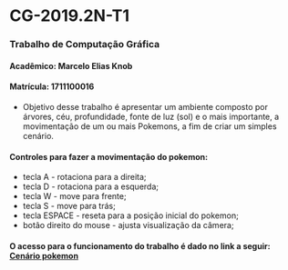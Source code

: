 # CG-2019.2N-T1

### Trabalho de Computação Gráfica
#### Acadêmico: Marcelo Elias Knob
#### Matrícula: 1711100016

- Objetivo desse trabalho é apresentar um ambiente composto por árvores, céu, profundidade, fonte de luz (sol) e o mais importante, a movimentação de um ou mais Pokemons, a fim de criar um simples cenário. 

#### Controles para fazer a movimentação do pokemon:
- tecla A - rotaciona para a direita;
- tecla D - rotaciona para a esquerda;
- tecla W - move para frente;
- tecla S - move para trás;
- tecla ESPACE - reseta para a posição inicial do pokemon;
- botão direito do mouse - ajusta visualização da câmera;

#### O acesso para o funcionamento do trabalho é dado no link a seguir: [Cenário pokemon](marceloek.github.io/CG-2019.2N-T1)
